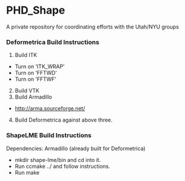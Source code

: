 # PHD_Shape
A private repository for coordinating efforts with the Utah/NYU groups

### Deformetrica Build Instructions
1. Build ITK
  * Turn on 'ITK_WRAP' 
  * Turn on 'FFTWD'
  * Turn on 'FFTWF'
2. Build VTK
3. Build Armadillo
  * http://arma.sourceforge.net/
4. Build Deformetrica against above three.

### ShapeLME Build Instructions 
Dependencies: Armadillo (already built for Deformetrica)

* mkdir shape-lme/bin and cd into it.
* Run ccmake ../ and follow instructions.
* Run make
